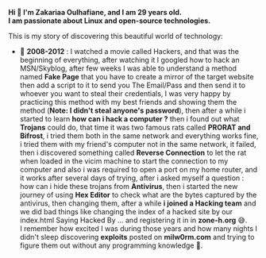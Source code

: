 **Hi 👋 I'm Zakariaa Oulhafiane, and I am 29 years old.**  
**I am passionate about Linux and open-source technologies.**

This is my story of discovering this beautiful world of technology:

- 🔭 **2008-2012** : I watched a movie called Hackers, and that was the beginning of everything, after watching it I googled how to hack an MSN/Skyblog, after few weeks I was able to understand a method named **Fake Page** that you have to create a mirror of the target website then add a script to it to send you The Email/Pass and then send it to whoever you want to steal their credentials, I was very happy by practicing this method with my best friends and showing them the method (**Note: I didn't steal anyone's password**), then after a while i started to learn **how can i hack a computer ?** then i found out what **Trojans** could do, that time it was two famous rats called **PRORAT and Bifrost**, i tried them both in the same network and everything works fine, i tried them with my friend's computer not in the same network, it failed, then i discovered something called **Reverse Connection** to let the rat when loaded in the vicim machine to start the connection to my computer and also i was required to open a port on my home router, and it works after several days of trying, after i asked myself a question : how can i hide these trojans from **Antivirus**, then i started the new journey of using **Hex Editor** to check what are the bytes captured by the antivirus, then changing them, after a while **i joined a Hacking team** and we did bad things like changing the index of a hacked site by our index.html Saying Hacked By ... and registering it in in **zone-h.org** 😅.  
  I remember how excited I was during those years and how many nights I didn't sleep discovering **exploits** posted on **milw0rm.com** and trying to figure them out without any programming knowledge 🤔.
<!--
- 🌱 I’m currently learning ...

- 👯 I’m looking to collaborate on ...

- 🤔 I’m looking for help with ...

- 💬 Ask me about ...

- 📫 How to reach me: ...

- 😄 Pronouns: ...

- ⚡ Fun fact: ...
-->
